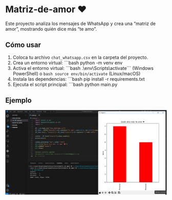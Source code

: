 # Matriz-de-amor ❤️

Este proyecto analiza los mensajes de WhatsApp y crea una “matriz de amor”, mostrando quién dice más “te amo”.

## Cómo usar

1. Coloca tu archivo `chat_whatsapp.csv` en la carpeta del proyecto.
2. Crea un entorno virtual: ```bash python -m venv env
3. Activa el entorno virtual:
   ´´´bash
   .\env\Scripts\activate´´´ (Windows PowerShell) o ```bash source env/bin/activate``` (Linux/macOS)
5. Instala las dependencias:
   ´´´bash
   pip install -r requirements.txt
7. Ejecuta el script principal:
   ´´´bash
   python main.py
## Ejemplo

![Gráfico](ejemplo_matriz_de_amor.png)

